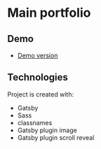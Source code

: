 # Main portfolio
## Demo
* [Demo version](https://aleksandercie.github.io/main-portfolio/)
## Technologies

Project is created with:
* Gatsby
* Sass
* classnames
* Gatsby plugin image
* Gatsby plugin scroll reveal
